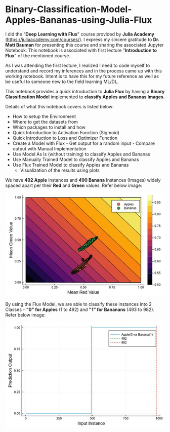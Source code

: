 # Binary-Classification-Model-Apples-Bananas-using-Julia-Flux

I did the "**Deep Learning with Flux**" course provided by **Julia Academy** (https://juliaacademy.com/courses/). I express my sincere gratitude to **Dr. Matt Bauman** for presenting this course and sharing the associated Jupyter Notebook. This notebook is associated with first lecture "**Introduction to Flux**" of the mentioned course.

As I was attending the first lecture, I realized I need to code myself to understand and record my inferences and in the process came up with this working notebook. Intent is to have this for my future reference as well as be useful to someone new to the field learning ML/DL.

This notebook provides a quick introduction to **Julia Flux** by having a **Binary Classification Model** implemented to **classify Apples and Bananas Images**. 

Details of what this notebook covers is listed below:
- How to setup the Environment
- Where to get the datasets from 
- Which packages to install and how
- Quick Introduction to Activation Function (Sigmoid)
- Quick Introduction to Loss and Optimizer Function
- Create a Model with Flux - Get output for a random input - Compare output with Manual Implementation
- Use Model As Is (without training) to classify Apples and Bananas
- Use Manually Trained Model to classify Apples and Bananas
- Use Flux Trained Model to classify Apples and Bananas
    - Visualization of the results using plots

We have **492 Apple** Instances and **490 Banana** Instances (Images) widely spaced apart per their **Red** and **Green** values. Refer below image:

<img src="images/Apples-Bananas-Red-Green-Values.jpg">

By using the Flux Model, we are able to classify these instances into 2 Classes - **"0" for Apples** (1 to 492) and **"1" for Bananans** (493 to 982). Refer below image:

<img src="images/Apples-Bananas-Input vs Prediction.jpg"> 
